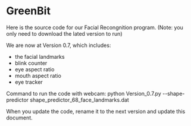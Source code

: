 # GreenBit

Here is the source code for our Facial Recongnition program. (Note: you only need to download the lated version to run)

We are now at Version 0.7, which includes:
  - the facial landmarks
  - blink counter
  - eye aspect ratio
  - mouth aspect ratio
  - eye tracker

Command to run the code with webcam:  python Version_0.7.py --shape-predictor shape_predictor_68_face_landmarks.dat

When you update the code, rename it to the next version and update this document.
